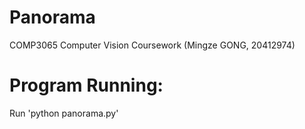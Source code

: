 # Panorama
COMP3065 Computer Vision Coursework (Mingze GONG, 20412974)

# Program Running:
Run 'python panorama.py'
